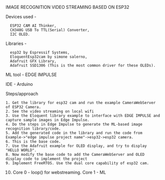 IMAGE RECOGNITION VIDEO STREAMING BASED ON ESP32

Devices used - 

      ESP32 CAM AI Thinker, 
      CH340G USB To TTL(Serial) Converter, 
      I2C OLED.

Libraries - 

      esp32 by Espressif Systems, 
      EloquentEsp32cam by simone salerno, 
      Adafruit GFX Library, 
      Adafruit SSD1306 (This is the most common driver for these OLEDs).

ML tool - EDGE IMPULSE

IDE - Arduino

Steps/approach

    1. Get the library for esp32 cam and run the example CameraWebServer of ESP32 Camera.
    2. See the video streaming on local wifi
    3. Use the Eloquent library example to interface with EDGE IMPULSE and capture sample images in Edge Impulse.
    4. Do the steps in Edge Impulse to generate the ML-based image recognition library/code.
    5. Add the generated code in the library and run the code from Example->"edge impulse project name"->esp32->esp32 camera.
    6. This is the base code.
    7. Use the Adafruit example for OLED display, and try to display "HELLO WORLD".
    8. Now modify the base code to add the CameraWebServer and OLED display code to implement the project
    9. Implement FreeRTOS. Use the dual core capability of esp32 cam.
   10. Core 0 - loop() for webstreaming. Core 1 - ML 
